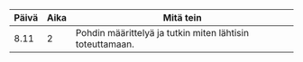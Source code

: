 Päivä | Aika | Mitä tein
----- | ---- | ---------
8.11 | 2 | Pohdin määrittelyä ja tutkin miten lähtisin toteuttamaan.
